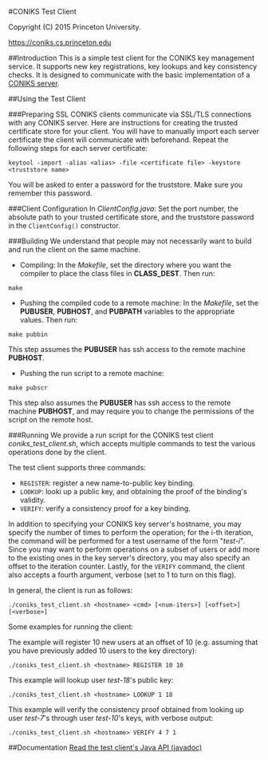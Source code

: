 #CONIKS Test Client

Copyright (C) 2015 Princeton University.

https://coniks.cs.princeton.edu

##Introduction
This is a simple test client for the CONIKS key management service. It supports new key registrations, key lookups and key consistency checks. It is designed to communicate with the basic implementation of a [CONIKS server](https://github.com/citp/coniks-ref-implementation/tree/master/coniks_server).

##Using the Test Client

###Preparing SSL
CONIKS clients communicate via SSL/TLS connections with any CONIKS server.
Here are instructions for creating the trusted certificate store for your client. You will have to manually import each server certificate the client will communicate with beforehand.
Repeat the following steps for each server certificate:
```
keytool -import -alias <alias> -file <certificate file> -keystore <truststore name>
```
You will be asked to enter a password for the truststore. Make sure you remember this password.

###Client Configuration
In *ClientConfig.java*: Set the port number, the absolute path to your trusted certificate store, and the truststore password in the ```ClientConfig()``` constructor.

###Building
We understand that people may not necessarily want to build and run the client on the same machine. 
- Compiling: 
In the *Makefile*, set the directory where you want the compiler to place the class files in **CLASS_DEST**. Then run:
```
make
```
- Pushing the compiled code to a remote machine:
In the *Makefile*, set the **PUBUSER**, **PUBHOST**, and **PUBPATH** variables to the appropriate values. Then run:
```
make pubbin
```
This step assumes the **PUBUSER** has ssh access to the remote machine **PUBHOST**.
- Pushing the run script to a remote machine:
```
make pubscr
```
This step also assumes the **PUBUSER** has ssh access to the remote machine **PUBHOST**, and may require you to change the permissions of the script on the remote host.

###Running
We provide a run script for the CONIKS test client *coniks_test_client.sh*, which accepts 
multiple commands to test the various operations done by the client.

The test client supports three commands: 
- ```REGISTER```: register a new name-to-public key binding.
- ```LOOKUP```: looki up a public key, and obtaining the proof of the binding's validity.
- ```VERIFY```: verify a consistency proof for a key binding. 

In addition to specifying your CONIKS key server's hostname, you may specify the number of times to perform the operation; for the i-th  iteration, the command will be performed for a test username of the form "*test-i*". Since you may want to perform operations on a subset of users or add more to the existing ones in the key server's directory, you may also specify an offset to the iteration counter. Lastly, for the ```VERIFY``` command, the client also accepts a fourth argument, verbose (set to 1 to turn on this flag).

In general, the client is run as follows:
```
./coniks_test_client.sh <hostname> <cmd> [<num-iters>] [<offset>] [<verbose>]
```

Some examples for running the client:

The example will register 10 new users at an offset of 10 (e.g. assuming that you have previously added 10 users to the key directory):
```
./coniks_test_client.sh <hostname> REGISTER 10 10
```

This example will lookup user *test-18*'s public key:
```
./coniks_test_client.sh <hostname> LOOKUP 1 18
```

This example will verify the consistency proof obtained from looking up user *test-7*'s through user *test-10*'s keys, with verbose output:
```
./coniks_test_client.sh <hostname> VERIFY 4 7 1
```

##Documentation
[Read the test client's Java API (javadoc)](https://citp.github.io/coniks-ref-implementation/org/coniks/coniks_test_client/package-summary.html)
